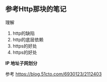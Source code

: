 ## 参考Http那块的笔记
理解
1. http的缺陷
2. http的底层依赖
3. https的好处
4. https的好处

**IP 地址子网划分**

参考 https://blog.51cto.com/6930123/2112403